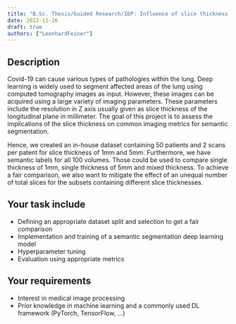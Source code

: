 ```yaml
---
title: "B.Sc. Thesis/Guided Research/IDP: Influence of slice thickness of pulmonary CTs on Semantic Segmentation Algorithms "
date: 2022-11-16
draft: true
authors: ["LeonhardFeiner"]
---
```


## Description

Covid-19 can cause various types of pathologies within the lung. Deep learning is widely used to segment affected areas of the lung using computed tomography images as input. However, these images can be acquired using a large variety of imaging parameters. These parameters include the resolution in Z axis usually given as slice thickness of the longitudinal plane in millimeter. The goal of this project is to assess the implications of the slice thickness on common imaging metrics for semantic segmentation.

Hence, we created an in-house dataset containing 50 patients and 2 scans per patent for slice thickness of 1mm and 5mm. Furthermore, we have semantic labels for all 100 volumes. Those could be used to compare single thickness of 1mm, single thickness of 5mm and mixed thickness. To achieve a fair comparison, we also want to mitigate the effect of an unequal number of total slices for the subsets containing different slice thicknesses.

## Your task include

- Defining an appropriate dataset split and selection to get a fair comparison
- Implementation and training of a semantic segmentation deep learning model
- Hyperparameter tuning
- Evaluation using appropriate metrics

## Your requirements

- Interest in medical image processing
- Prior knowledge in machine learning and a commonly used DL framework (PyTorch, TensorFlow, …)
